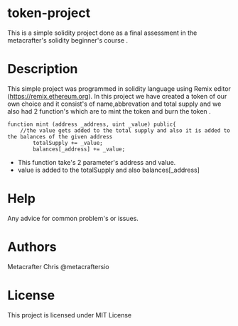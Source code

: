 # token-project
This is a simple solidity project done as a final assessment in the metacrafter's solidity beginner's course . 

# Description
This simple project was programmed in solidity language using Remix editor (https://remix.ethereum.org). In this project we have created a token of our own choice and it consist's of name,abbrevation and total supply and we also had 2 function's which are to mint the token and burn the token . 

```
function mint (address _address, uint _value) public{
    //the value gets added to the total supply and also it is added to the balances of the given address
        totalSupply += _value;
        balances[_address] += _value;
  ```
  * This function take's 2 parameter's address and value.
  * value is added to the totalSupply and also balances[_address]
# Help 
Any advice for common problem's or issues.

# Authors 
Metacrafter Chris 
@metacraftersio

# License 
This project is licensed under MIT License
